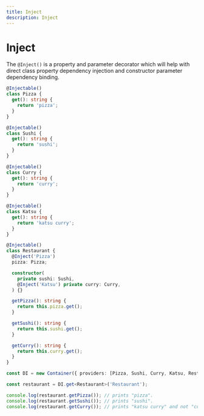 ```yaml
---
title: Inject
description: Inject
---
```


# Inject

The `@Inject()` is a property and parameter decorator which will help with direct class property dependency injection and
constructor parameter dependency binding.

```typescript
@Injectable()
class Pizza {
  get(): string {
    return 'pizza';
  }
}

@Injectable()
class Sushi {
  get(): string {
    return 'sushi';
  }
}

@Injectable()
class Curry {
  get(): string {
    return 'curry';
  }
}

@Injectable()
class Katsu {
  get(): string {
    return 'katsu curry';
  }
}

@Injectable()
class Restaurant {
  @Inject('Pizza')
  pizza: Pizza;

  constructor(
    private sushi: Sushi,
    @Inject('Katsu') private curry: Curry,
  ) {}

  getPizza(): string {
    return this.pizza.get();
  }

  getSushi(): string {
    return this.sushi.get();
  }

  getCurry(): string {
    return this.curry.get();
  }
}

const DI = new Container({ providers: [Pizza, Sushi, Curry, Katsu, Restaurant] });

const restaurant = DI.get<Restaurant>('Restaurant');

console.log(restaurant.getPizza()); // prints "pizza".
console.log(restaurant.getSushi()); // prints "sushi".
console.log(restaurant.getCurry()); // prints "katsu curry" and not "curry".
```
